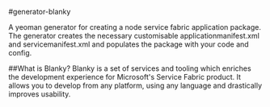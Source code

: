 #generator-blanky

A yeoman generator for creating a node service fabric application package. The generator creates the necessary customisable applicationmanifest.xml and servicemanifest.xml and populates the package with your code and config.

##What is Blanky?
Blanky is  a set of services and tooling which enriches the development experience for Microsoft's Service Fabric product. It allows you to develop from any platform, using any language and drastically improves usability.